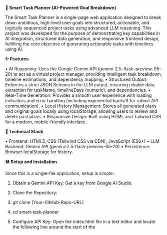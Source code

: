 **🧠 Smart Task Planner (AI-Powered Goal Breakdown)**


  The Smart Task Planner is a single-page web application designed to break down ambitious, high-level user goals into structured, actionable, and logically sequenced project tasks using advanced LLM reasoning.
  This project was developed for the purpose of demonstrating key capabilities in AI integration, structured data generation, and responsive frontend design, fulfilling the core objective of generating actionable tasks with timelines using AI.

  
**✨ Features**

  
  •	AI Reasoning: Uses the Google Gemini API (gemini-2.5-flash-preview-05-20) to act as a virtual project manager, providing intelligent task breakdown, timeline estimations, and dependency mapping.
  •	Structured Output: Enforces a strict JSON Schema in the LLM output, ensuring reliable data extraction for taskName, timelineDays (numeric), and dependencies.
  •	Real-Time Generation: Provides a smooth user experience with loading indicators and error handling (including exponential backoff for robust API communication).
  •	Local History Management: Stores all generated plans and original goals locally using localStorage, allowing users to review and delete past plans.
  •	Responsive Design: Built using HTML and Tailwind CSS for a modern, mobile-friendly interface.

  
**🚀 Technical Stack**


  •	Frontend: HTML5, CSS (Tailwind CSS via CDN), JavaScript (ES6+)
  •	LLM Backend: Gemini API (gemini-2.5-flash-preview-05-20)
  •	Persistence: Browser localStorage for history.

  
**🛠️ Setup and Installation**


  Since this is a single-file application, setup is simple:
  1.	Obtain a Gemini API Key: Get a key from Google AI Studio.
  2.	Clone the Repository:
  3.	git clone [Your-GitHub-Repo-URL]
  4.	cd smart-task-planner
  
  5.	Configure API Key: Open the index.html file in a text editor and locate the following line around the start of the <script> block:
  6.	const API_KEY = "AIzaSyBSmP8QGNLPX8nfb0XoVK83dhMvxTd81EI"; 
  
  Replace the placeholder value with your actual Gemini API Key.
  7.	Run Locally: Double-click the index.html file, or for best results (and future API integrations), run it using a local development server (e.g., VS Code's "Live Server" extension).

  
**💡 Code Highlights**


  The primary innovation lies in the JavaScript logic that manages the LLM call:
  1.	System Prompt (SYSTEM_PROMPT): Defines the persona of the AI (expert project manager) to ensure high-quality, professional task logic.
  2.	Response Schema (RESPONSE_SCHEMA): Crucial for development—this object enforces the JSON format, guaranteeing that the output is parsable and contains the required timelineDays and dependencies fields.
  3.	Error Handling (Exponential Backoff): The generatePlan() function implements retry logic with increasing delays (currentDelay *= 2) to handle transient network issues and ensure reliable API calls.
  4.	Local Persistence: The savePlanLocally() and getStoredPlans() functions manage the history feature using localStorage.
**Developed by Ashutosh Khatuwala (22BCI0029)**


